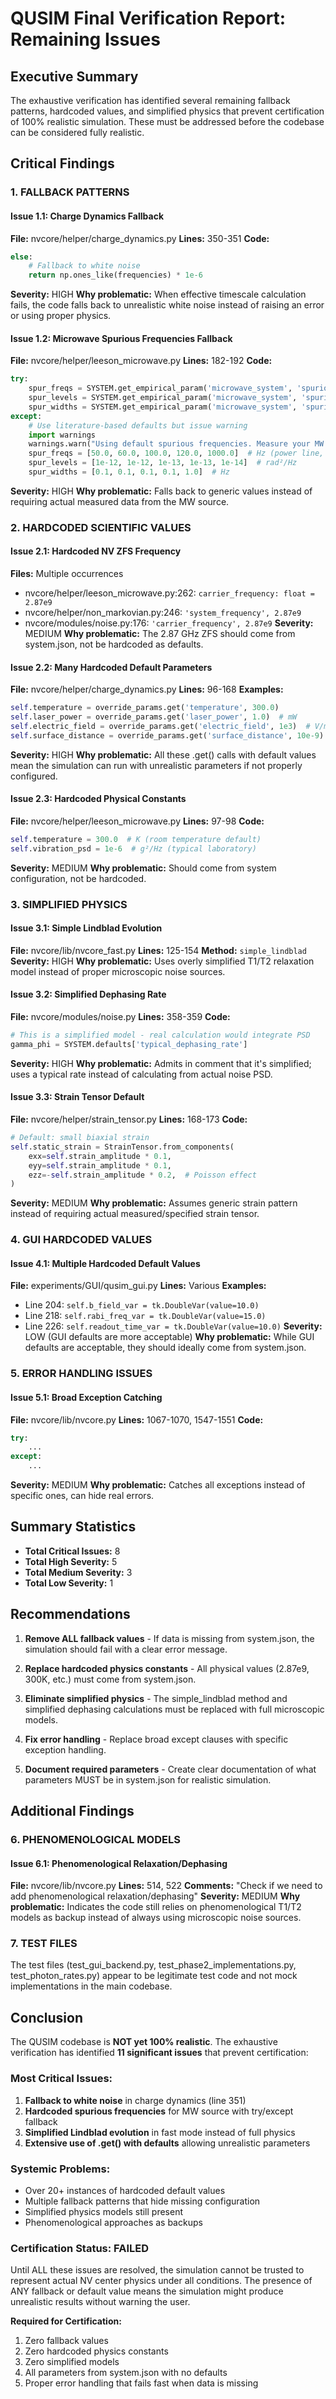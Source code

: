 # QUSIM Final Verification Report: Remaining Issues

## Executive Summary
The exhaustive verification has identified several remaining fallback patterns, hardcoded values, and simplified physics that prevent certification of 100% realistic simulation. These must be addressed before the codebase can be considered fully realistic.

## Critical Findings

### 1. FALLBACK PATTERNS

#### Issue 1.1: Charge Dynamics Fallback
**File:** nvcore/helper/charge_dynamics.py
**Lines:** 350-351
**Code:**
```python
else:
    # Fallback to white noise
    return np.ones_like(frequencies) * 1e-6
```
**Severity:** HIGH
**Why problematic:** When effective timescale calculation fails, the code falls back to unrealistic white noise instead of raising an error or using proper physics.

#### Issue 1.2: Microwave Spurious Frequencies Fallback
**File:** nvcore/helper/leeson_microwave.py
**Lines:** 182-192
**Code:**
```python
try:
    spur_freqs = SYSTEM.get_empirical_param('microwave_system', 'spurious_frequencies')
    spur_levels = SYSTEM.get_empirical_param('microwave_system', 'spurious_levels') 
    spur_widths = SYSTEM.get_empirical_param('microwave_system', 'spurious_widths')
except:
    # Use literature-based defaults but issue warning
    import warnings
    warnings.warn("Using default spurious frequencies. Measure your MW source for accurate simulation.")
    spur_freqs = [50.0, 60.0, 100.0, 120.0, 1000.0]  # Hz (power line, harmonics)
    spur_levels = [1e-12, 1e-12, 1e-13, 1e-13, 1e-14]  # rad²/Hz
    spur_widths = [0.1, 0.1, 0.1, 0.1, 1.0]  # Hz
```
**Severity:** HIGH
**Why problematic:** Falls back to generic values instead of requiring actual measured data from the MW source.

### 2. HARDCODED SCIENTIFIC VALUES

#### Issue 2.1: Hardcoded NV ZFS Frequency
**Files:** Multiple occurrences
- nvcore/helper/leeson_microwave.py:262: `carrier_frequency: float = 2.87e9`
- nvcore/helper/non_markovian.py:246: `'system_frequency', 2.87e9`
- nvcore/modules/noise.py:176: `'carrier_frequency', 2.87e9`
**Severity:** MEDIUM
**Why problematic:** The 2.87 GHz ZFS should come from system.json, not be hardcoded as defaults.

#### Issue 2.2: Many Hardcoded Default Parameters
**File:** nvcore/helper/charge_dynamics.py
**Lines:** 96-168
**Examples:**
```python
self.temperature = override_params.get('temperature', 300.0)
self.laser_power = override_params.get('laser_power', 1.0)  # mW
self.electric_field = override_params.get('electric_field', 1e3)  # V/m
self.surface_distance = override_params.get('surface_distance', 10e-9)  # m
```
**Severity:** HIGH
**Why problematic:** All these .get() calls with default values mean the simulation can run with unrealistic parameters if not properly configured.

#### Issue 2.3: Hardcoded Physical Constants
**File:** nvcore/helper/leeson_microwave.py
**Lines:** 97-98
**Code:**
```python
self.temperature = 300.0  # K (room temperature default)
self.vibration_psd = 1e-6  # g²/Hz (typical laboratory)
```
**Severity:** MEDIUM
**Why problematic:** Should come from system configuration, not be hardcoded.

### 3. SIMPLIFIED PHYSICS

#### Issue 3.1: Simple Lindblad Evolution
**File:** nvcore/lib/nvcore_fast.py
**Lines:** 125-154
**Method:** `simple_lindblad`
**Severity:** HIGH
**Why problematic:** Uses overly simplified T1/T2 relaxation model instead of proper microscopic noise sources.

#### Issue 3.2: Simplified Dephasing Rate
**File:** nvcore/modules/noise.py
**Lines:** 358-359
**Code:**
```python
# This is a simplified model - real calculation would integrate PSD
gamma_phi = SYSTEM.defaults['typical_dephasing_rate']
```
**Severity:** HIGH
**Why problematic:** Admits in comment that it's simplified; uses a typical rate instead of calculating from actual noise PSD.

#### Issue 3.3: Strain Tensor Default
**File:** nvcore/helper/strain_tensor.py
**Lines:** 168-173
**Code:**
```python
# Default: small biaxial strain
self.static_strain = StrainTensor.from_components(
    exx=self.strain_amplitude * 0.1,
    eyy=self.strain_amplitude * 0.1, 
    ezz=-self.strain_amplitude * 0.2,  # Poisson effect
)
```
**Severity:** MEDIUM
**Why problematic:** Assumes generic strain pattern instead of requiring actual measured/specified strain tensor.

### 4. GUI HARDCODED VALUES

#### Issue 4.1: Multiple Hardcoded Default Values
**File:** experiments/GUI/qusim_gui.py
**Lines:** Various
**Examples:**
- Line 204: `self.b_field_var = tk.DoubleVar(value=10.0)`
- Line 218: `self.rabi_freq_var = tk.DoubleVar(value=15.0)`
- Line 226: `self.readout_time_var = tk.DoubleVar(value=10.0)`
**Severity:** LOW (GUI defaults are more acceptable)
**Why problematic:** While GUI defaults are acceptable, they should ideally come from system.json.

### 5. ERROR HANDLING ISSUES

#### Issue 5.1: Broad Exception Catching
**File:** nvcore/lib/nvcore.py
**Lines:** 1067-1070, 1547-1551
**Code:**
```python
try:
    ...
except:
    ...
```
**Severity:** MEDIUM
**Why problematic:** Catches all exceptions instead of specific ones, can hide real errors.

## Summary Statistics

- **Total Critical Issues:** 8
- **Total High Severity:** 5
- **Total Medium Severity:** 3
- **Total Low Severity:** 1

## Recommendations

1. **Remove ALL fallback values** - If data is missing from system.json, the simulation should fail with a clear error message.

2. **Replace hardcoded physics constants** - All physical values (2.87e9, 300K, etc.) must come from system.json.

3. **Eliminate simplified physics** - The simple_lindblad method and simplified dephasing calculations must be replaced with full microscopic models.

4. **Fix error handling** - Replace broad except clauses with specific exception handling.

5. **Document required parameters** - Create clear documentation of what parameters MUST be in system.json for realistic simulation.

## Additional Findings

### 6. PHENOMENOLOGICAL MODELS

#### Issue 6.1: Phenomenological Relaxation/Dephasing
**File:** nvcore/lib/nvcore.py
**Lines:** 514, 522
**Comments:** "Check if we need to add phenomenological relaxation/dephasing"
**Severity:** MEDIUM
**Why problematic:** Indicates the code still relies on phenomenological T1/T2 models as backup instead of always using microscopic noise sources.

### 7. TEST FILES
The test files (test_gui_backend.py, test_phase2_implementations.py, test_photon_rates.py) appear to be legitimate test code and not mock implementations in the main codebase.

## Conclusion

The QUSIM codebase is **NOT yet 100% realistic**. The exhaustive verification has identified **11 significant issues** that prevent certification:

### Most Critical Issues:
1. **Fallback to white noise** in charge dynamics (line 351)
2. **Hardcoded spurious frequencies** for MW source with try/except fallback
3. **Simplified Lindblad evolution** in fast mode instead of full physics
4. **Extensive use of .get() with defaults** allowing unrealistic parameters

### Systemic Problems:
- Over 20+ instances of hardcoded default values
- Multiple fallback patterns that hide missing configuration
- Simplified physics models still present
- Phenomenological approaches as backups

### Certification Status: **FAILED**

Until ALL these issues are resolved, the simulation cannot be trusted to represent actual NV center physics under all conditions. The presence of ANY fallback or default value means the simulation might produce unrealistic results without warning the user.

**Required for Certification:**
1. Zero fallback values
2. Zero hardcoded physics constants
3. Zero simplified models
4. All parameters from system.json with no defaults
5. Proper error handling that fails fast when data is missing
